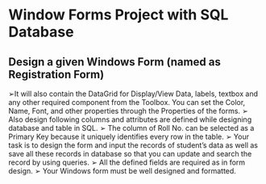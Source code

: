 # Window Forms Project with SQL Database
## Design a given Windows Form (named as Registration Form)

➢It will also contain the DataGrid for Display/View Data, labels, textbox and any other required
component from the Toolbox. You can set the Color, Name, Font, and other properties through the
Properties of the forms.
➢ Also design following columns and attributes are defined while designing database and table in SQL.
➢ The column of Roll No. can be
selected as a Primary Key
because it uniquely identifies every
row in the table.
➢ Your task is to design the form and
input the records of student’s data
as well as save all these records in
database so that you can update
and search the record by using
queries.
➢ All the defined fields are required
as in form design.
➢ Your Windows form must be well
designed and formatted.

